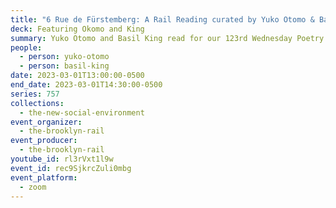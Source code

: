 ```yaml
---
title: "6 Rue de Fürstemberg: A Rail Reading curated by Yuko Otomo & Basil King"
deck: Featuring Okomo and King
summary: Yuko Otomo and Basil King read for our 123rd Wednesday Poetry Reading.
people:
  - person: yuko-otomo
  - person: basil-king
date: 2023-03-01T13:00:00-0500
end_date: 2023-03-01T14:30:00-0500
series: 757
collections:
  - the-new-social-environment
event_organizer:
  - the-brooklyn-rail
event_producer:
  - the-brooklyn-rail
youtube_id: rl3rVxt1l9w
event_id: rec9SjkrcZuli0mbg
event_platform:
  - zoom
---
```

